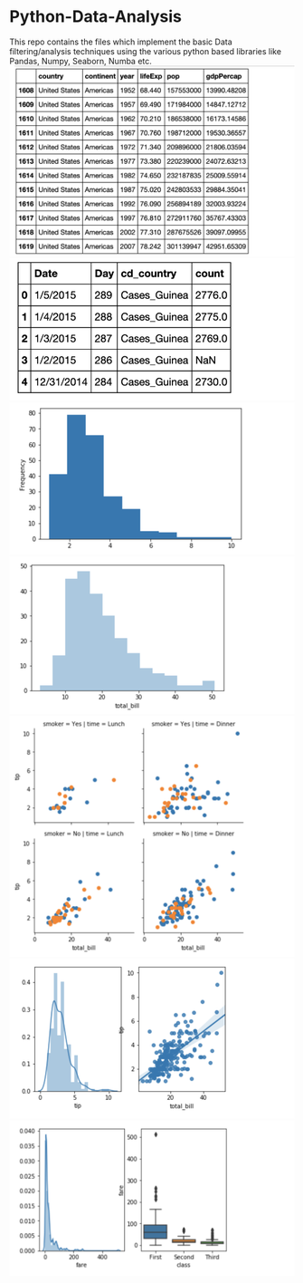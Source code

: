 # Python-Data-Analysis
This repo contains the files which implement the basic Data filtering/analysis techniques using the various python based libraries like Pandas, Numpy, Seaborn, Numba etc.
![](images/1.png)
![](images/2.png)
![](images/3.png)
![](images/4.png)
![](images/5.png)
![](images/6.png)
![](images/7.png)

